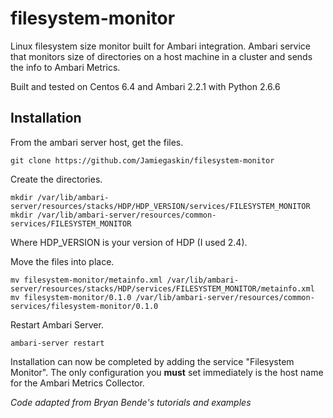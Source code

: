 # filesystem-monitor
Linux filesystem size monitor built for Ambari integration. Ambari service that monitors size of directories on a host machine in a cluster and sends the info to Ambari Metrics.

Built and tested on Centos 6.4 and Ambari 2.2.1 with Python 2.6.6

## Installation
From the ambari server host, get the files.
```
git clone https://github.com/Jamiegaskin/filesystem-monitor
```
Create the directories.
```
mkdir /var/lib/ambari-server/resources/stacks/HDP/HDP_VERSION/services/FILESYSTEM_MONITOR
mkdir /var/lib/ambari-server/resources/common-services/FILESYSTEM_MONITOR
```
Where HDP_VERSION is your version of HDP (I used 2.4).

Move the files into place.
```
mv filesystem-monitor/metainfo.xml /var/lib/ambari-server/resources/stacks/HDP/services/FILESYSTEM_MONITOR/metainfo.xml
mv filesystem-monitor/0.1.0 /var/lib/ambari-server/resources/common-services/filesystem-monitor/0.1.0
```

Restart Ambari Server.
```
ambari-server restart
```

Installation can now be completed by adding the service "Filesystem Monitor". The only configuration you **must** set immediately is the host name for the Ambari Metrics Collector.

*Code adapted from Bryan Bende's tutorials and examples*
